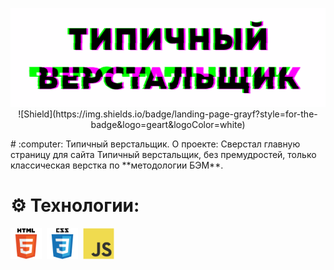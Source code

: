 <p align="center">
  <img src="https://raw.githubusercontent.com/lespend/typical-developer/master/image/MOSHED-2018-1-21-0-12-6.gif.pagespeed.ce.GJ0ouzzXGb.gif" alt="Логотип сайта">
  ![Shield](https://img.shields.io/badge/landing-page-grayf?style=for-the-badge&logo=geart&logoColor=white)
</p>
# :computer: Типичный верстальщик. О проекте:
Сверстал главную страницу для сайта Типичный верстальщик, без премудростей, только классическая верстка по **методологии БЭМ**.

# :gear: Технологии:
<div>
<img src="https://raw.githubusercontent.com/devicons/devicon/1119b9f84c0290e0f0b38982099a2bd027a48bf1/icons/html5/html5-original-wordmark.svg" width=50>&nbsp;
<img src="https://raw.githubusercontent.com/devicons/devicon/1119b9f84c0290e0f0b38982099a2bd027a48bf1/icons/css3/css3-original-wordmark.svg" width=50>&nbsp;
<img src="https://raw.githubusercontent.com/devicons/devicon/1119b9f84c0290e0f0b38982099a2bd027a48bf1/icons/javascript/javascript-original.svg" width=50>
</div>
